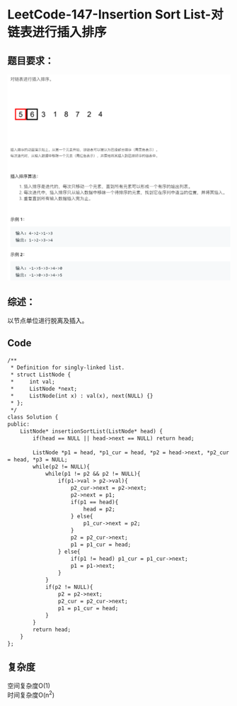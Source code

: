 # LeetCode-147-Insertion Sort List-对链表进行插入排序

## 题目要求：
![avatar](https://github.com/JakeChanFangZiyuan20/MyLeetCode/blob/master/%E9%93%BE%E8%A1%A8%E7%B1%BB/img/147.png)

## 综述：
以节点单位进行脱离及插入。  

## Code
```
/**
 * Definition for singly-linked list.
 * struct ListNode {
 *     int val;
 *     ListNode *next;
 *     ListNode(int x) : val(x), next(NULL) {}
 * };
 */
class Solution {
public:
    ListNode* insertionSortList(ListNode* head) {
        if(head == NULL || head->next == NULL) return head;

        ListNode *p1 = head, *p1_cur = head, *p2 = head->next, *p2_cur = head, *p3 = NULL;
        while(p2 != NULL){
            while(p1 != p2 && p2 != NULL){
                if(p1->val > p2->val){
                    p2_cur->next = p2->next;
                    p2->next = p1;
                    if(p1 == head){
                        head = p2;
                    } else{
                        p1_cur->next = p2;
                    }
                    p2 = p2_cur->next;
                    p1 = p1_cur = head;
                } else{
                    if(p1 != head) p1_cur = p1_cur->next;
                    p1 = p1->next;
                }
            }
            if(p2 != NULL){
                p2 = p2->next;
                p2_cur = p2_cur->next;
                p1 = p1_cur = head;
            }
        }
        return head;
    }
};
```


## 复杂度
空间复杂度O(1)  
时间复杂度O(n<sup>2</sup>)
